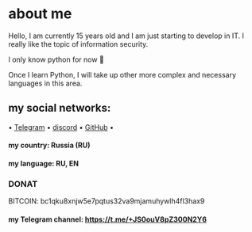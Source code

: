 # **about me**

Hello, I am currently 15 years old and I am just starting to develop in IT. I really like the topic of information security. 

I only know python for now 🥲 

Once I learn Python, I will take up other more complex and necessary languages in this area.
## my social networks:

• [Telegram](https://t.me/have_rely_on_me)
• [discord](https://discord.com/invite/gCARbKZz)
• [GitHub](https://GitHub.com/haverelyonme)
•

#### my country: Russia (RU)
#### my language: RU, EN

### DONAT

BITCOIN: bc1qku8xnjw5e7pqtus32va9mjamuhywlh4fl3hax9


#### my Telegram channel: https://t.me/+JS0ouV8pZ300N2Y6






